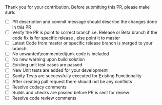 Thank you for your contribution.
Before submitting this PR, please make sure:
- [ ] PR description and commit message should describe the changes done in this PR
- [ ] Verify the PR is point to correct branch i.e. Release or Beta branch if the code fix is for specific release , else point it to master
- [ ] Latest Code from master or specific release branch is merged to your branch
- [ ] No unwanted\commented\junk code is included
- [ ] No new warning upon build solution
- [ ] Existing unit test cases are passed
- [ ] New Unit tests are added for your development
- [ ] Sanity Tests are successfully executed for Existing Functionality
- [ ] After creating pull request there should not be any conflicts
- [ ] Resolve codacy comments
- [ ] Builds and checks are passed before PR is sent for review
- [ ] Resolve code review comments
